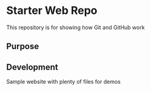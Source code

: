 # Starter Web Repo

This repository is for showing how Git and GitHub work

## Purpose

## Development

Sample website with plenty of files for demos